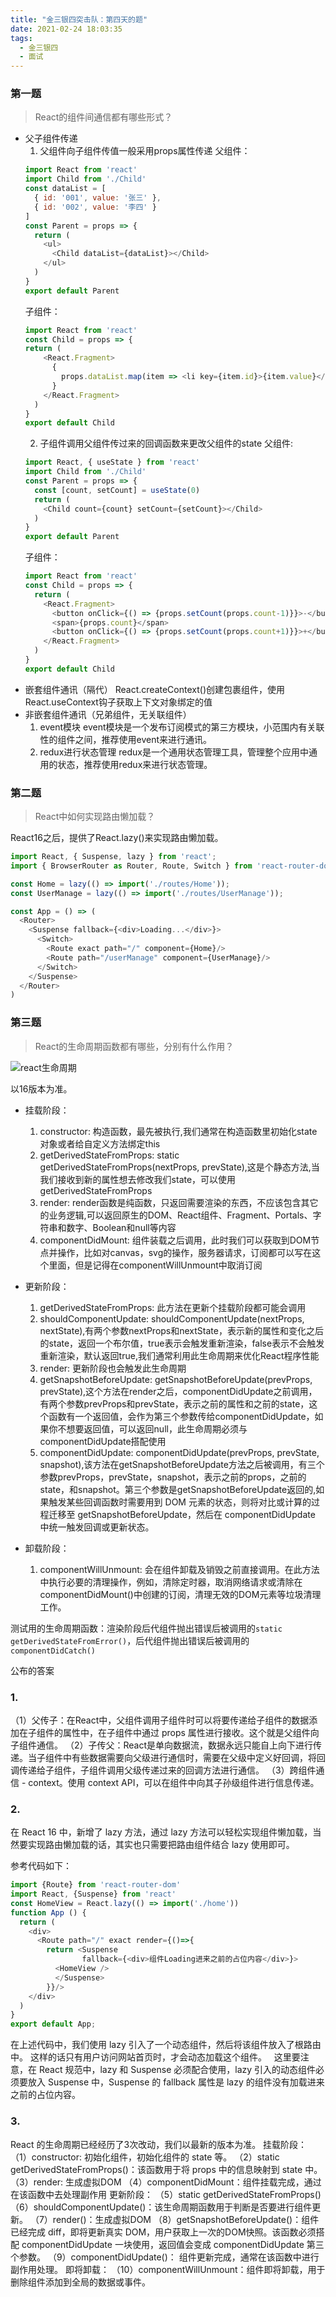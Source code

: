 ```yaml
---
title: "金三银四突击队：第四天的题"
date: 2021-02-24 18:03:35
tags:
  - 金三银四
  - 面试
---
```


<!--banner-pic|sticker|content-img|content-img-half-->

### 第一题

> React的组件间通信都有哪些形式？

- 父子组件传递
  1. 父组件向子组件传值一般采用props属性传递
  父组件：
  ```js
  import React from 'react'
  import Child from './Child'
  const dataList = [
    { id: '001', value: '张三' },
    { id: '002', value: '李四' }
  ]
  const Parent = props => {
    return (
      <ul>
        <Child dataList={dataList}></Child>
      </ul>
    )
  }
  export default Parent
  ```
  子组件：
  ```js
  import React from 'react'
  const Child = props => {
  return (
      <React.Fragment>
        {
          props.dataList.map(item => <li key={item.id}>{item.value}</li>)
        }
      </React.Fragment>
    )
  }
  export default Child
  ```
  2. 子组件调用父组件传过来的回调函数来更改父组件的state
  父组件: 
  ```js
  import React, { useState } from 'react'
  import Child from './Child'
  const Parent = props => {
    const [count, setCount] = useState(0)
    return (
      <Child count={count} setCount={setCount}></Child>
    )
  }
  export default Parent
  ```
  子组件：
  ```js
  import React from 'react'
  const Child = props => {
    return (
      <React.Fragment>
        <button onClick={() => {props.setCount(props.count-1)}}>-</button>
        <span>{props.count}</span>
        <button onClick={() => {props.setCount(props.count+1)}}>+</button>
      </React.Fragment>
    )
  }
  export default Child
  ```
- 嵌套组件通讯（隔代）
  React.createContext()创建包裹组件，使用React.useContext钩子获取上下文对象绑定的值
- 非嵌套组件通讯（兄弟组件，无关联组件）
  1. event模块
  event模块是一个发布订阅模式的第三方模块，小范围内有关联性的组件之间，推荐使用event来进行通讯。
  2. redux进行状态管理
  redux是一个通用状态管理工具，管理整个应用中通用的状态，推荐使用redux来进行状态管理。

### 第二题

> React中如何实现路由懒加载？

React16之后，提供了React.lazy()来实现路由懒加载。

```js
import React, { Suspense, lazy } from 'react';
import { BrowserRouter as Router, Route, Switch } from 'react-router-dom';

const Home = lazy(() => import('./routes/Home'));
const UserManage = lazy(() => import('./routes/UserManage'));

const App = () => (
  <Router>
    <Suspense fallback={<div>Loading...</div>}>
      <Switch>
        <Route exact path="/" component={Home}/>
        <Route path="/userManage" component={UserManage}/>
      </Switch>
    </Suspense>
  </Router>
)
```

### 第三题

> React的生命周期函数都有哪些，分别有什么作用？

![react生命周期](https://pic3.zhimg.com/80/v2-570de4eac482631a59ec29611d03ade6_720w.jpg)

以16版本为准。

- 挂载阶段：
  1. constructor: 构造函数，最先被执行,我们通常在构造函数里初始化state对象或者给自定义方法绑定this
  2. getDerivedStateFromProps: static getDerivedStateFromProps(nextProps, prevState),这是个静态方法,当我们接收到新的属性想去修改我们state，可以使用getDerivedStateFromProps
  3. render: render函数是纯函数，只返回需要渲染的东西，不应该包含其它的业务逻辑,可以返回原生的DOM、React组件、Fragment、Portals、字符串和数字、Boolean和null等内容
  4. componentDidMount: 组件装载之后调用，此时我们可以获取到DOM节点并操作，比如对canvas，svg的操作，服务器请求，订阅都可以写在这个里面，但是记得在componentWillUnmount中取消订阅

- 更新阶段：
  1. getDerivedStateFromProps: 此方法在更新个挂载阶段都可能会调用
  2. shouldComponentUpdate: shouldComponentUpdate(nextProps, nextState),有两个参数nextProps和nextState，表示新的属性和变化之后的state，返回一个布尔值，true表示会触发重新渲染，false表示不会触发重新渲染，默认返回true,我们通常利用此生命周期来优化React程序性能
  3. render: 更新阶段也会触发此生命周期
  4. getSnapshotBeforeUpdate: getSnapshotBeforeUpdate(prevProps, prevState),这个方法在render之后，componentDidUpdate之前调用，有两个参数prevProps和prevState，表示之前的属性和之前的state，这个函数有一个返回值，会作为第三个参数传给componentDidUpdate，如果你不想要返回值，可以返回null，此生命周期必须与componentDidUpdate搭配使用
  5. componentDidUpdate: componentDidUpdate(prevProps, prevState, snapshot),该方法在getSnapshotBeforeUpdate方法之后被调用，有三个参数prevProps，prevState，snapshot，表示之前的props，之前的state，和snapshot。第三个参数是getSnapshotBeforeUpdate返回的,如果触发某些回调函数时需要用到 DOM 元素的状态，则将对比或计算的过程迁移至 getSnapshotBeforeUpdate，然后在 componentDidUpdate 中统一触发回调或更新状态。

- 卸载阶段：
  1. componentWillUnmount: 会在组件卸载及销毁之前直接调用。在此方法中执行必要的清理操作，例如，清除定时器，取消网络请求或清除在componentDidMount()中创建的订阅，清理无效的DOM元素等垃圾清理工作。

测试用的生命周期函数：渲染阶段后代组件抛出错误后被调用的`static getDerivedStateFromError()`，后代组件抛出错误后被调用的`componentDidCatch()`

公布的答案

### 1.

（1）父传子：在React中，父组件调用子组件时可以将要传递给子组件的数据添加在子组件的属性中，在子组件中通过 props 属性进行接收。这个就是父组件向子组件通信。
（2）子传父：React是单向数据流，数据永远只能自上向下进行传递。当子组件中有些数据需要向父级进行通信时，需要在父级中定义好回调，将回调传递给子组件，子组件调用父级传递过来的回调方法进行通信。
（3）跨组件通信 - context。使用 context API，可以在组件中向其子孙级组件进行信息传递。

### 2.

在 React 16 中，新增了 lazy 方法，通过 lazy 方法可以轻松实现组件懒加载，当然要实现路由懒加载的话，其实也只需要把路由组件结合 lazy 使用即可。  

参考代码如下：
```js
import {Route} from 'react-router-dom'
import React, {Suspense} from 'react'
const HomeView = React.lazy(() => import('./home'))
function App () {
  return (
    <div>
      <Route path="/" exact render={()=>{
        return <Suspense 
                fallback={<div>组件Loading进来之前的占位内容</div>}>                    
          <HomeView />
          </Suspense>              
        }}/>
    </div>
  )
}
export default App;
```
在上述代码中，我们使用 lazy 引入了一个动态组件，然后将该组件放入了根路由中。
这样的话只有用户访问网站首页时，才会动态加载这个组件。  
这里要注意，在 React 规范中，lazy 和 Suspense 必须配合使用，lazy 引入的动态组件必须要放入 Suspense 中，Suspense 的 fallback 属性是 lazy 的组件没有加载进来之前的占位内容。

### 3.

React 的生命周期已经经历了3次改动，我们以最新的版本为准。 
挂载阶段：
（1）constructor: 初始化组件，初始化组件的 state 等。
（2）static getDerivedStateFromProps()：该函数用于将 props 中的信息映射到 state 中。
（3）render: 生成虚拟DOM
（4）componentDidMount：组件挂载完成，通过在该函数中去处理副作用 
更新阶段：
（5）static getDerivedStateFromProps()
（6）shouldComponentUpdate()：该生命周期函数用于判断是否要进行组件更新。
（7）render()：生成虚拟DOM
（8）getSnapshotBeforeUpdate()：组件已经完成 diff，即将更新真实 DOM，用户获取上一次的DOM快照。该函数必须搭配 componentDidUpdate 一块使用，返回值会变成 componentDidUpdate 第三个参数。
（9）componentDidUpdate()： 组件更新完成，通常在该函数中进行副作用处理。 
即将卸载： 
（10）componentWillUnmount：组件即将卸载，用于删除组件添加到全局的数据或事件。
